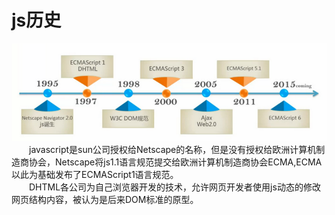 # js历史
![](211.png)<br />
　　javascript是sun公司授权给Netscape的名称，但是没有授权给欧洲计算机制造商协会，Netscape将js1.1语言规范提交给欧洲计算机制造商协会ECMA,ECMA以此为基础发布了ECMAScript1语言规范。<br />
　　DHTML各公司为自己浏览器开发的技术，允许网页开发者使用js动态的修改网页结构内容，被认为是后来DOM标准的原型。
